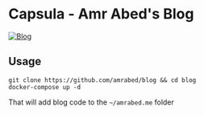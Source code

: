 # Capsula - Amr Abed's Blog

[![Blog](https://img.shields.io/website-up-down-brightgreen-red/https/amrabed.me/blog.svg?label=blog.amrabed.me)](https://amrabed.me/blog)

## Usage 
```
git clone https://github.com/amrabed/blog && cd blog
docker-compose up -d
```
That will add blog code to the `~/amrabed.me` folder
